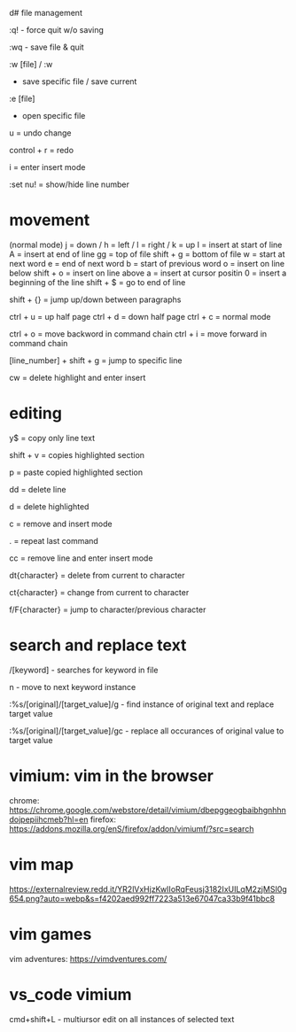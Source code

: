 d# file management

:q!
    - force quit w/o saving

:wq
    - save file & quit

:w [file] / :w
   -  save specific file / save current

:e [file]
   -  open specific file

u = undo change

control + r = redo

i = enter insert mode

:set nu! = show/hide line number

# movement

(normal mode) j = down / h = left / l = right / k = up
I = insert at start of line
A = insert at end of line
gg = top of file
shift + g = bottom of file
w = start at next word
e = end of next word
b = start of previous word
o = insert on line below
shift + o = insert on line above
a = insert at cursor positin
0 = insert a beginning of the line
shift + $ = go to end of line

shift + {} = jump up/down between paragraphs

ctrl + u = up half page
ctrl + d = down half page
ctrl + c = normal mode

ctrl + o = move backword in command chain
ctrl + i = move forward in command chain

[line_number] + shift + g = jump to specific line

cw = delete highlight and enter insert

# editing

y$ = copy only line text

shift + v = copies highlighted section

p = paste copied highlighted section

dd = delete line

d = delete highlighted

c = remove and insert mode

. = repeat last command

cc = remove line and enter insert mode

dt{character} = delete from current to character

ct{character} = change from current to character

f/F{character} = jump to character/previous character

# search and replace text

/[keyword]
    - searches for keyword in file

n
    - move to next keyword instance

:%s/[original]/[target_value]/g
    - find instance of original text and replace target value

:%s/[original]/[target_value]/gc
    - replace all occurances of original value to target value

# vimium: vim in the browser
chrome: https://chrome.google.com/webstore/detail/vimium/dbepggeogbaibhgnhhndojpepiihcmeb?hl=en
firefox: https://addons.mozilla.org/enS/firefox/addon/vimiumf/?src=search

# vim map
https://externalreview.redd.it/YR2lVxHjzKwIIoRqFeusj3182IxUILqM2zjMSI0g654.png?auto=webp&s=f4202aed992ff7223a513e67047ca33b9f41bbc8

# vim games
vim adventures: https://vimdventures.com/

# vs_code vimium

cmd+shift+L
	- multiursor edit on all instances of selected text
